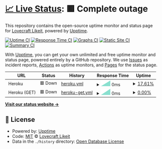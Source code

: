 # [📈 Live Status](https://olivrae.github.io/upptime): <!--live status--> **🟥 Complete outage**

This repository contains the open-source uptime monitor and status page for [Lovecraft Likeit](https://t.me/OliveiraWS), powered by [Upptime](https://github.com/upptime/upptime).

[![Uptime CI](https://github.com/olivrae/upptime/workflows/Uptime%20CI/badge.svg)](https://github.com/olivrae/upptime/actions?query=workflow%3A%22Uptime+CI%22)
[![Response Time CI](https://github.com/olivrae/upptime/workflows/Response%20Time%20CI/badge.svg)](https://github.com/olivrae/upptime/actions?query=workflow%3A%22Response+Time+CI%22)
[![Graphs CI](https://github.com/olivrae/upptime/workflows/Graphs%20CI/badge.svg)](https://github.com/olivrae/upptime/actions?query=workflow%3A%22Graphs+CI%22)
[![Static Site CI](https://github.com/olivrae/upptime/workflows/Static%20Site%20CI/badge.svg)](https://github.com/olivrae/upptime/actions?query=workflow%3A%22Static+Site+CI%22)
[![Summary CI](https://github.com/olivrae/upptime/workflows/Summary%20CI/badge.svg)](https://github.com/olivrae/upptime/actions?query=workflow%3A%22Summary+CI%22)

With [Upptime](https://upptime.js.org), you can get your own unlimited and free uptime monitor and status page, powered entirely by a GitHub repository. We use [Issues](https://github.com/olivrae/upptime/issues) as incident reports, [Actions](https://github.com/olivrae/upptime/actions) as uptime monitors, and [Pages](https://olivrae.github.io/upptime) for the status page.

<!--start: status pages-->
<!-- This summary is generated by Upptime (https://github.com/upptime/upptime) -->
<!-- Do not edit this manually, your changes will be overwritten -->
<!-- prettier-ignore -->
| URL | Status | History | Response Time | Uptime |
| --- | ------ | ------- | ------------- | ------ |
| <img alt="" src="https://favicons.githubusercontent.com/null" height="13"> Heroku | 🟥 Down | [heroku.yml](https://github.com/olivrae/upptime/commits/HEAD/history/heroku.yml) | <details><summary><img alt="Response time graph" src="./graphs/heroku/response-time-week.png" height="20"> 0ms</summary><br><a href="https://olivrae.github.io/upptime/history/heroku"><img alt="Response time 0" src="https://img.shields.io/endpoint?url=https%3A%2F%2Fraw.githubusercontent.com%2Folivrae%2Fupptime%2FHEAD%2Fapi%2Fheroku%2Fresponse-time.json"></a><br><a href="https://olivrae.github.io/upptime/history/heroku"><img alt="24-hour response time 0" src="https://img.shields.io/endpoint?url=https%3A%2F%2Fraw.githubusercontent.com%2Folivrae%2Fupptime%2FHEAD%2Fapi%2Fheroku%2Fresponse-time-day.json"></a><br><a href="https://olivrae.github.io/upptime/history/heroku"><img alt="7-day response time 0" src="https://img.shields.io/endpoint?url=https%3A%2F%2Fraw.githubusercontent.com%2Folivrae%2Fupptime%2FHEAD%2Fapi%2Fheroku%2Fresponse-time-week.json"></a><br><a href="https://olivrae.github.io/upptime/history/heroku"><img alt="30-day response time 0" src="https://img.shields.io/endpoint?url=https%3A%2F%2Fraw.githubusercontent.com%2Folivrae%2Fupptime%2FHEAD%2Fapi%2Fheroku%2Fresponse-time-month.json"></a><br><a href="https://olivrae.github.io/upptime/history/heroku"><img alt="1-year response time 0" src="https://img.shields.io/endpoint?url=https%3A%2F%2Fraw.githubusercontent.com%2Folivrae%2Fupptime%2FHEAD%2Fapi%2Fheroku%2Fresponse-time-year.json"></a></details> | <details><summary><a href="https://olivrae.github.io/upptime/history/heroku">17.61%</a></summary><a href="https://olivrae.github.io/upptime/history/heroku"><img alt="All-time uptime 17.61%" src="https://img.shields.io/endpoint?url=https%3A%2F%2Fraw.githubusercontent.com%2Folivrae%2Fupptime%2FHEAD%2Fapi%2Fheroku%2Fuptime.json"></a><br><a href="https://olivrae.github.io/upptime/history/heroku"><img alt="24-hour uptime 17.61%" src="https://img.shields.io/endpoint?url=https%3A%2F%2Fraw.githubusercontent.com%2Folivrae%2Fupptime%2FHEAD%2Fapi%2Fheroku%2Fuptime-day.json"></a><br><a href="https://olivrae.github.io/upptime/history/heroku"><img alt="7-day uptime 17.61%" src="https://img.shields.io/endpoint?url=https%3A%2F%2Fraw.githubusercontent.com%2Folivrae%2Fupptime%2FHEAD%2Fapi%2Fheroku%2Fuptime-week.json"></a><br><a href="https://olivrae.github.io/upptime/history/heroku"><img alt="30-day uptime 17.61%" src="https://img.shields.io/endpoint?url=https%3A%2F%2Fraw.githubusercontent.com%2Folivrae%2Fupptime%2FHEAD%2Fapi%2Fheroku%2Fuptime-month.json"></a><br><a href="https://olivrae.github.io/upptime/history/heroku"><img alt="1-year uptime 17.61%" src="https://img.shields.io/endpoint?url=https%3A%2F%2Fraw.githubusercontent.com%2Folivrae%2Fupptime%2FHEAD%2Fapi%2Fheroku%2Fuptime-year.json"></a></details>
| <img alt="" src="https://favicons.githubusercontent.com/null" height="13"> Heroku (GET) | 🟥 Down | [heroku-get.yml](https://github.com/olivrae/upptime/commits/HEAD/history/heroku-get.yml) | <details><summary><img alt="Response time graph" src="./graphs/heroku-get/response-time-week.png" height="20"> 0ms</summary><br><a href="https://olivrae.github.io/upptime/history/heroku-get"><img alt="Response time 0" src="https://img.shields.io/endpoint?url=https%3A%2F%2Fraw.githubusercontent.com%2Folivrae%2Fupptime%2FHEAD%2Fapi%2Fheroku-get%2Fresponse-time.json"></a><br><a href="https://olivrae.github.io/upptime/history/heroku-get"><img alt="24-hour response time 0" src="https://img.shields.io/endpoint?url=https%3A%2F%2Fraw.githubusercontent.com%2Folivrae%2Fupptime%2FHEAD%2Fapi%2Fheroku-get%2Fresponse-time-day.json"></a><br><a href="https://olivrae.github.io/upptime/history/heroku-get"><img alt="7-day response time 0" src="https://img.shields.io/endpoint?url=https%3A%2F%2Fraw.githubusercontent.com%2Folivrae%2Fupptime%2FHEAD%2Fapi%2Fheroku-get%2Fresponse-time-week.json"></a><br><a href="https://olivrae.github.io/upptime/history/heroku-get"><img alt="30-day response time 0" src="https://img.shields.io/endpoint?url=https%3A%2F%2Fraw.githubusercontent.com%2Folivrae%2Fupptime%2FHEAD%2Fapi%2Fheroku-get%2Fresponse-time-month.json"></a><br><a href="https://olivrae.github.io/upptime/history/heroku-get"><img alt="1-year response time 0" src="https://img.shields.io/endpoint?url=https%3A%2F%2Fraw.githubusercontent.com%2Folivrae%2Fupptime%2FHEAD%2Fapi%2Fheroku-get%2Fresponse-time-year.json"></a></details> | <details><summary><a href="https://olivrae.github.io/upptime/history/heroku-get">0.00%</a></summary><a href="https://olivrae.github.io/upptime/history/heroku-get"><img alt="All-time uptime 0.00%" src="https://img.shields.io/endpoint?url=https%3A%2F%2Fraw.githubusercontent.com%2Folivrae%2Fupptime%2FHEAD%2Fapi%2Fheroku-get%2Fuptime.json"></a><br><a href="https://olivrae.github.io/upptime/history/heroku-get"><img alt="24-hour uptime 0.00%" src="https://img.shields.io/endpoint?url=https%3A%2F%2Fraw.githubusercontent.com%2Folivrae%2Fupptime%2FHEAD%2Fapi%2Fheroku-get%2Fuptime-day.json"></a><br><a href="https://olivrae.github.io/upptime/history/heroku-get"><img alt="7-day uptime 0.00%" src="https://img.shields.io/endpoint?url=https%3A%2F%2Fraw.githubusercontent.com%2Folivrae%2Fupptime%2FHEAD%2Fapi%2Fheroku-get%2Fuptime-week.json"></a><br><a href="https://olivrae.github.io/upptime/history/heroku-get"><img alt="30-day uptime 0.00%" src="https://img.shields.io/endpoint?url=https%3A%2F%2Fraw.githubusercontent.com%2Folivrae%2Fupptime%2FHEAD%2Fapi%2Fheroku-get%2Fuptime-month.json"></a><br><a href="https://olivrae.github.io/upptime/history/heroku-get"><img alt="1-year uptime 0.00%" src="https://img.shields.io/endpoint?url=https%3A%2F%2Fraw.githubusercontent.com%2Folivrae%2Fupptime%2FHEAD%2Fapi%2Fheroku-get%2Fuptime-year.json"></a></details>

<!--end: status pages-->

[**Visit our status website →**](https://olivrae.github.io/upptime)

## 📄 License

- Powered by: [Upptime](https://github.com/upptime/upptime)
- Code: [MIT](./LICENSE) © [Lovecraft Likeit](https://t.me/OliveiraWS)
- Data in the `./history` directory: [Open Database License](https://opendatacommons.org/licenses/odbl/1-0/)

